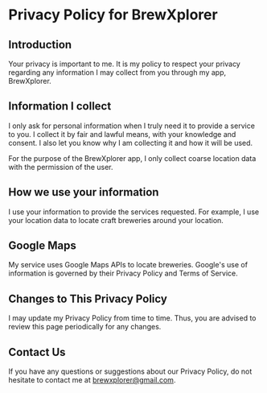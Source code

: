 # Privacy Policy for BrewXplorer

## Introduction

Your privacy is important to me. It is my policy to respect your privacy regarding any information I may collect from you through my app, BrewXplorer.

## Information I collect

I only ask for personal information when I truly need it to provide a service to you. I collect it by fair and lawful means, with your knowledge and consent. I also let you know why I am collecting it and how it will be used.

For the purpose of the BrewXplorer app, I only collect coarse location data with the permission of the user.

## How we use your information

I use your information to provide the services requested. For example, I use your location data to locate craft breweries around your location.

## Google Maps

My service uses Google Maps APIs to locate breweries. Google's use of information is governed by their Privacy Policy and Terms of Service.

## Changes to This Privacy Policy

I may update my Privacy Policy from time to time. Thus, you are advised to review this page periodically for any changes.

## Contact Us

If you have any questions or suggestions about our Privacy Policy, do not hesitate to contact me at brewxplorer@gmail.com.
